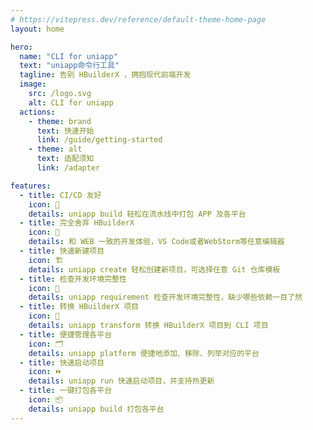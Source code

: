 ```yaml
---
# https://vitepress.dev/reference/default-theme-home-page
layout: home

hero:
  name: "CLI for uniapp"
  text: "uniapp命令行工具"
  tagline: 告别 HBuilderX ，拥抱现代前端开发
  image:
    src: /logo.svg
    alt: CLI for uniapp
  actions:
    - theme: brand
      text: 快速开始
      link: /guide/getting-started
    - theme: alt
      text: 适配须知
      link: /adapter

features:
  - title: CI/CD 友好
    icon: 🔀
    details: uniapp build 轻松在流水线中打包 APP 及各平台
  - title: 完全舍弃 HBuilderX
    icon: 🚤
    details: 和 WEB 一致的开发体验，VS Code或者WebStorm等任意编辑器
  - title: 快速新建项目
    icon: 🏗️
    details: uniapp create 轻松创建新项目，可选择任意 Git 仓库模板
  - title: 检查开发环境完整性
    icon: 🔎
    details: uniapp requirement 检查开发环境完整性，缺少哪些依赖一目了然
  - title: 转换 HBuilderX 项目
    icon: 🔄
    details: uniapp transform 转换 HBuilderX 项目到 CLI 项目
  - title: 便捷管理各平台
    icon: 🗂️
    details: uniapp platform 便捷地添加、移除、列举对应的平台
  - title: 快速启动项目
    icon: ⏩
    details: uniapp run 快速启动项目，并支持热更新
  - title: 一键打包各平台
    icon: 📦
    details: uniapp build 打包各平台
---
```

